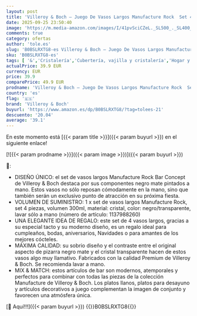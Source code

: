 ```yaml
---
layout: post
title: 'Villeroy & Boch – Juego De Vasos Largos Manufacture Rock  Set 4 Piezas  Cristal Con Base Negro Mate  Capacidad 300Ml'
date: 2025-09-25 23:50:40
image: 'https://m.media-amazon.com/images/I/41pvSciCZeL._SL500_._SL400_.jpg'
comments: true
category: ofertas
author: 'tole.es'
slug: 'B0BSLRXTG8-es Villeroy & Boch – Juego De Vasos Largos Manufacture Rock...'
sku: 'B0BSLRXTG8-es'
tags: [ '&','Cristalería','Cubertería, vajilla y cristalería','Hogar y cocina','Vasos largos','boch','villeroy','villeroy & boch','🇪🇸', ]
actualPrice: 39.9 EUR
currency: EUR
price: 39.9
comparePrice: 49.9 EUR
prodname: 'Villeroy & Boch – Juego De Vasos Largos Manufacture Rock  Set 4 Piezas  Cristal Con Base Negro Mate  Capacidad 300Ml'
country: 'es'
flag: '🇪🇸'
brand: 'Villeroy & Boch'
buyurl: 'https://www.amazon.es/dp/B0BSLRXTG8/?tag=tolees-21'
descuento: '20.04'
average: '39.1'
---
```


En este momento está [{{< param title >}}]({{< param buyurl >}}) en el siguiente enlace!

[![{{< param prodname >}}]({{< param image >}})]({{< param buyurl >}})

🔎:

- DISEÑO ÚNICO: el set de vasos largos Manufacture Rock Bar Concept de Villeroy & Boch destaca por sus componentes negro mate pintados a mano. Estos vasos no sólo reposan cómodamente en la mano, sino que también serán un exclusivo punto de atracción en su próxima fiesta.
- VOLUMEN DE SUMINISTRO: 1 x set de vasos largos Manufacture Rock, set 4 piezas, volumen 300ml, material: cristal, color: negro/transparente, lavar sólo a mano (número de artículo: 1137988260)
- UNA ELEGANTE IDEA DE REGALO: este set de 4 vasos largos, gracias a su especial tacto y su moderno diseño, es un regalo ideal para cumpleaños, bodas, aniversarios, Navidades o para amantes de los mejores cócteles.
- MÁXIMA CALIDAD: su sobrio diseño y el contraste entre el original aspecto de pizarra negro mate y el cristal transparente hacen de estos vasos algo muy llamativo. Fabricados con la calidad Premium de Villeroy & Boch. Se recomienda lavar a mano.
- MIX & MATCH: estos artículos de bar son modernos, atemporales y perfectos para combinar con todas las piezas de la colección Manufacture de Villeroy & Boch. Los platos llanos, platos para desayuno y artículos decorativos a juego complementan la imagen de conjunto y favorecen una atmósfera única.

[🛒 Aquí!!!]({{< param buyurl >}})
{{<world>}}B0BSLRXTG8{{</world>}}
